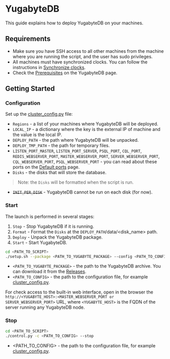 # YugabyteDB

This guide explains how to deploy YugabyteDB on your machines.

## Requirements
+ Make sure you have SSH access to all other machines from the machine where you are running the script, and the user has sudo privileges.
+ All machines must have synchronized clocks. You can follow the instructions in [Synchronize clocks](https://www.digitalocean.com/community/tutorials/how-to-set-up-time-synchronization-on-ubuntu-20-04).
+ Check the [Prerequisites](https://docs.yugabyte.com/preview/deploy/manual-deployment/install-software/#prerequisites) on the YugabyteDB page.

## Getting Started

### Configuration
Set up the [cluster_config.py](cluster_config.py) file:
+ `Regions` - a list of your machines where YugabyteDB will be deployed.
+ `LOCAL_IP` - a dictionary where the key is the external IP of machine and the value is the local IP.
+ `DEPLOY_PATH` - the path where YugabyteDB will be unpacked.
+ `DEPLOY_TMP_PATH` - the path for temporary files.
+ `LISTEN_PORT_MASTER`, `LISTEN_PORT_SERVER`, `PSQL_PORT`,
`CQL_PORT`, `REDIS_WEBSERVER_PORT`, `MASTER_WEBSERVER_PORT`, 
`SERVER_WEBSERVER_PORT`, `CQL_WEBSERVER_PORT`, `PSQL_WEBSERVER_PORT` -
you can read about these ports on the [Default ports](https://docs.yugabyte.com/preview/reference/configuration/default-ports/) page.
+ `Disks` - the disks that will store the database.
> Note: the `Disks` will be formatted when the script is run.
+ ~~`INIT_PER_DISK`~~ - YugabyteDB cannot be run on each disk (for now).

### Start
The launch is performed in several stages:
1. `Stop` - Stop YugabyteDB if it is running.
2. `Format` - Format the `Disks` at the `DEPLOY_PATH`/data/<disk_name> path.
3. `Deploy` - Unpack the YugabyteDB package.
4. `Start` - Start YugabyteDB.

```sh
cd <PATH_TO_SCRIPT>
./setup.sh --package <PATH_TO_YUGABYTE_PACKAGE> --config <PATH_TO_CONFIG>
```
+ `<PATH_TO_YUGABYTE_PACKAGE>` - the path to the YugabyteDB archive. You can download it from the [Releases](https://docs.yugabyte.com/preview/releases/).
+ `<PATH_TO_CONFIG>` - the path to the configuration file, for example [cluster_config.py](cluster_config.py).

For check access to the built-in web interface, open in the browser the `http://<YUGABYTE_HOST>:<MASTER_WEBSERVER_PORT or SERVER_WEBSERVER_PORT>` URL, 
where `<YUGABYTE_HOST>` is the FQDN of the server running any YugabyteDB node.

### Stop
```sh
cd <PATH_TO_SCRIPT>
./control.py -c <PATH_TO_CONFIG> --stop
```
+ <PATH_TO_CONFIG> - the path to the configuration file, for example [cluster_config.py](cluster_config.py).
